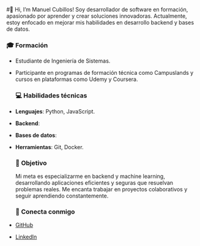 #👋 Hi, I’m Manuel Cubillos!
  Soy desarrollador  de software en formación, apasionado por aprender y crear soluciones innovadoras. Actualmente, estoy enfocado en mejorar mis habilidades en desarrollo backend y bases de datos.
  
  ### 🎓 Formación
- Estudiante de Ingeniería de Sistemas.
- Participante en programas de formación técnica como Campuslands y cursos en plataformas como Udemy y Coursera.
  
  ### 💻 Habilidades técnicas
- **Lenguajes**: Python, JavaScript.
- **Backend**: 
- **Bases de datos**: 
- **Herramientas**: Git, Docker.
  
  ### 🎯 Objetivo
  Mi meta es especializarme en backend y machine learning, desarrollando aplicaciones eficientes y seguras que resuelvan problemas reales. Me encanta trabajar en proyectos colaborativos y seguir aprendiendo constantemente.
  
  ### 🔗 Conecta conmigo
- [GitHub](https://github.com/xMANUX21)
- [LinkedIn](https://www.linkedin.com/in/manuel-cubillos/)


<!---
xMANUX21/xMANUX21 is a ✨ special ✨ repository because its `README.md` (this file) appears on your GitHub profile.
You can click the Preview link to take a look at your changes.
--->
